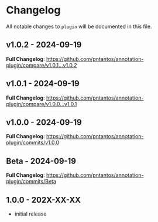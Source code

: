# Changelog

All notable changes to `plugin` will be documented in this file.

## v1.0.2 - 2024-09-19

**Full Changelog**: https://github.com/pntantos/annotation-plugin/compare/v1.0.1...v1.0.2

## v1.0.1 - 2024-09-19

**Full Changelog**: https://github.com/pntantos/annotation-plugin/compare/v1.0.0...v1.0.1

## v1.0.0 - 2024-09-19

**Full Changelog**: https://github.com/pntantos/annotation-plugin/commits/v1.0.0

## Beta - 2024-09-19

**Full Changelog**: https://github.com/pntantos/annotation-plugin/commits/Beta

## 1.0.0 - 202X-XX-XX

- initial release
